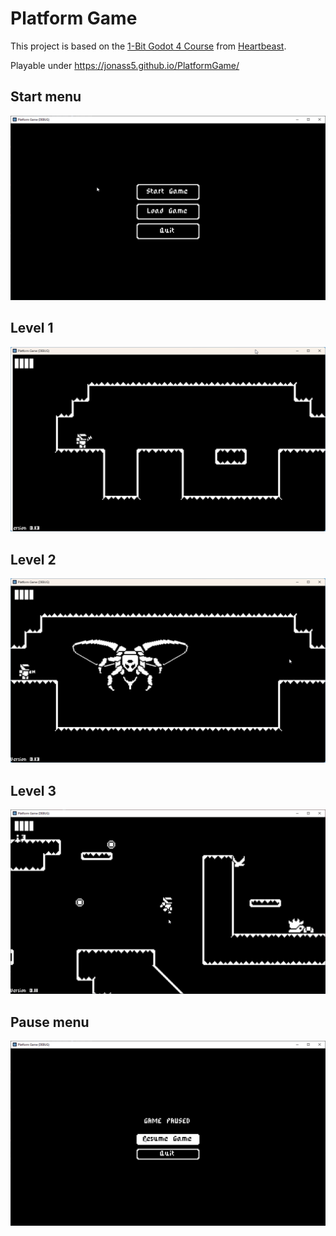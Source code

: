 # Platform Game
This project is based on the [1-Bit Godot 4 Course](https://courses.heartgamedev.com/p/1-bit-godot-4-course) from [Heartbeast](https://www.youtube.com/c/uheartbeast).

Playable under https://jonass5.github.io/PlatformGame/

## Start menu
![Screenshot of start menu](start_menu.png)
## Level 1
![Screenshot of level 01](level_01.png)
## Level 2
![Screenshot of level 02](level_02.png)
## Level 3
![Screenshot of level 03](level_03.png)
## Pause menu
![Screenshot of pause menu](pause_menu.png)
